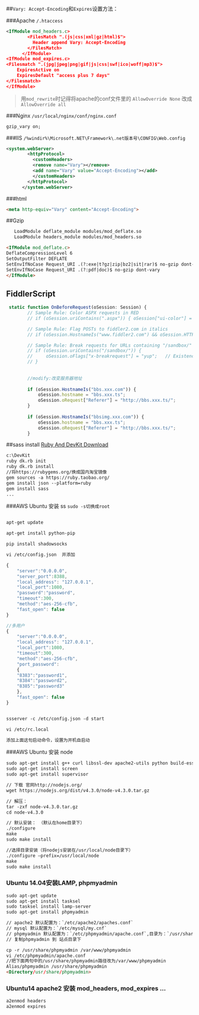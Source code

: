 ##`Vary: Accept-Encoding`和`Expires`设置方法：

###Apache `/.htaccess`
``` xml
<IfModule mod_headers.c>
        <FilesMatch ".(js|css|xml|gz|html)$">
          Header append Vary: Accept-Encoding
        </FilesMatch>
      </IfModule>
<IfModule mod_expires.c>
<Filesmatch ".(jpg|jpeg|png|gif|js|css|swf|ico|woff|mp3)$">
    ExpiresActive on
    ExpiresDefault "access plus 7 days"
</Filesmatch>
</IfModule>
```      
> 用`mod_rewrite`时记得将apache的conf文件<Directory>里的
> `AllowOverride None` 改成 `AllowOverride all`

###Nginx  `/usr/local/nginx/conf/nginx.conf`

``` xml
gzip_vary on;
```

###IIS `/%windir%\Microsoft.NET\Framework\.net版本号\CONFIG\Web.config`

``` xml
<system.webServer>
        <httpProtocol>
          <customHeaders>
          <remove name="Vary"></remove>
          <add name="Vary" value="Accept-Encoding"></add>
          </customHeaders>
        </httpProtocol>
      </system.webServer>
```

###html 
```html
<meta http-equiv="Vary" content="Accept-Encoding">
```
##Gzip

```html
   LoadModule deflate_module modules/mod_deflate.so
   LoadModule headers_module modules/mod_headers.so
```
```html
<IfModule mod_deflate.c>
DeflateCompressionLevel 6
SetOutputFilter DEFLATE
SetEnvIfNoCase Request_URI .(?:exe|t?gz|zip|bz2|sit|rar)$ no-gzip dont-vary
SetEnvIfNoCase Request_URI .(?:pdf|doc)$ no-gzip dont-vary
</IfModule>
```   

## FiddlerScript

```javascript
 static function OnBeforeRequest(oSession: Session) {
        // Sample Rule: Color ASPX requests in RED
        // if (oSession.uriContains(".aspx")) {	oSession["ui-color"] = "red";	}

        // Sample Rule: Flag POSTs to fiddler2.com in italics
        // if (oSession.HostnameIs("www.fiddler2.com") && oSession.HTTPMethodIs("POST")) {	oSession["ui-italic"] = "yup";	}

        // Sample Rule: Break requests for URLs containing "/sandbox/"
        // if (oSession.uriContains("/sandbox/")) {
        //     oSession.oFlags["x-breakrequest"] = "yup";	// Existence of the x-breakrequest flag creates a breakpoint; the "yup" value is unimportant.
        // }
        
        
        //modify:改变服务器地址
        
        if (oSession.HostnameIs("bbs.xxx.com")) {	
            oSession.hostname = "bbs.xxx.ts";            
            oSession.oRequest["Referer"] = "http://bbs.xxx.ts/";            
        }
        
        if (oSession.HostnameIs("bbsimg.xxx.com")) {	
            oSession.hostname = "bbs.xxx.ts";            
            oSession.oRequest["Referer"] = "http://bbs.xxx.ts/";            
        }
```

##sass install [Ruby And DevKit Download](http://rubyinstaller.org/downloads/)

``` html
c:\DevKit 
ruby dk.rb init
ruby dk.rb install
//将https://rubygems.org/换成国内淘宝镜像
gem sources -a https://ruby.taobao.org/
gem install json --platform=ruby
gem install sass
...

```

###AWS Ubuntu 安装 ss  `sudo -s切换成root`
``` html

apt-get update

apt-get install python-pip

pip install shadowsocks

vi /etc/config.json  并添加 
```
``` javascript
{
    "server":"0.0.0.0",
    "server_port":8388,
    "local_address": "127.0.0.1",
    "local_port":1080,
    "password":"password",
    "timeout":300,
    "method":"aes-256-cfb",
    "fast_open": false
}

//多用户
{
    "server":"0.0.0.0",
    "local_address": "127.0.0.1",
    "local_port":1080,
    "timeout":300,
    "method":"aes-256-cfb",
    "port_password":
	{
	"8383":"password1",
	"8384":"password2",
	"8385":"password3"
	},
    "fast_open": false
}
```
``` html

ssserver -c /etc/config.json -d start

vi /etc/rc.local

添加上面这句启动命令，设置为开机自启动

```     

###AWS Ubuntu 安装 node

``` html
sudo apt-get install g++ curl libssl-dev apache2-utils python build-essential gcc 
sudo apt-get install screen
sudo apt-get install supervisor

// 下载 官网http://nodejs.org/
wget https://nodejs.org/dist/v4.3.0/node-v4.3.0.tar.gz

// 解压：
tar -zxf node-v4.3.0.tar.gz
cd node-v4.3.0

// 默认安装： （默认在home目录下）
./configure 
make 
sudo make install 

//选择目录安装（将nodejs安装在/usr/local/node目录下）
./configure –prefix=/usr/local/node 
make 
sudo make install 

```  
### Ubuntu 14.04安装LAMP, phpmyadmin
``` html
sudo apt-get update
sudo apt-get install tasksel
sudo tasksel install lamp-server
sudo apt-get install phpmyadmin

// apache2 默认配置为：`/etc/apache2/apaches.conf`
// mysql 默认配置为：`/etc/mysql/my.cnf`
// phpmyadmin 默认配置为：`/etc/phpmyadmin/apache.conf`,目录为：`/usr/share/phpmyadmin`
// 复制phpmyadmin 到 站点目录下

cp -r /usr/share/phpmyadmin /var/www/phpmyadmin
vi /etc/phpmyadmin/apache.conf
//把下面两句中的/usr/share/phpmyadmin路径改为/var/www/phpmyadmin
Alias/phpmyadmin /usr/share/phpmyadmin
<Directory/usr/share/phpmyadmin>
```
### Ubuntu14 apache2 安装 mod_headers, mod_expires ...

``` html
a2enmod headers 
a2enmod expires 
```
